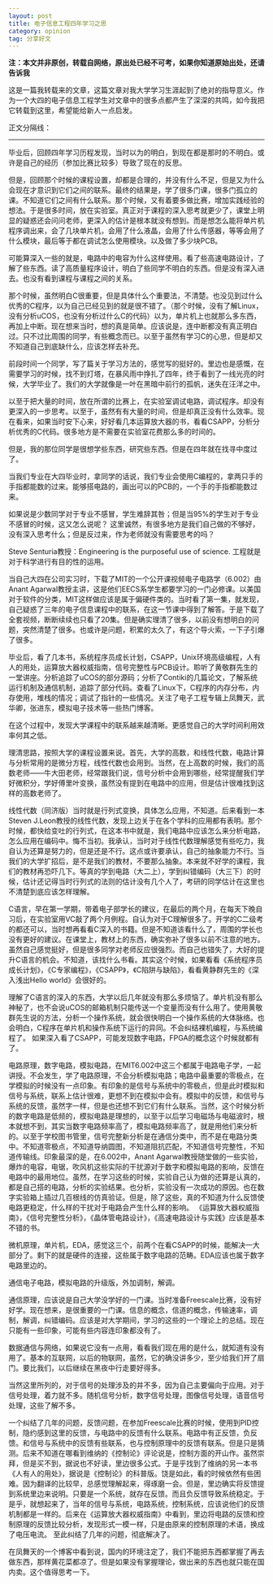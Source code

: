 ```yaml
---
layout: post
title: 电子信息工程四年学习之思
category: opinion
tag: 分享好文
---
```


**注：本文并非原创，转载自网络，原出处已经不可考，如果你知道原始出处，还请告诉我**

这是一篇我转载来的文章，这篇文章对我大学学习生涯起到了绝对的指导意义。作为一个大四的电子信息工程学生对文章中的很多点都产生了深深的共鸣，如今我把它转载到这里，希望能给新人一点启发。


正文分隔线：

---

毕业后，回顾四年学习历程发现，当时以为的明白，到现在都是那时的不明白。或许是自己的经历（参加比赛比较多）导致了现在的反思。

但是，回顾那个时候的课程设置，却都是合理的，并没有什么不足，但是又为什么会现在才意识到它们之间的联系。最终的结果是，学了很多门课，很多门孤立的课。不知道它们之间有什么联系。那个时候，又有着要多做比赛，增加实践经验的想法。于是很多时间，放在实验室。真正对于课程的深入思考就更少了，课堂上明显的疑惑还会问问老师，更深入的估计是根本就没有想到。而是想怎么能将单片机程序调出来，会了几块单片机，会用了什么液晶，会用了什么传感器，等等会用了什么模块，最后等于都在调试怎么使用模块。以及做了多少块PCB。

可能算深入一些的就是，电路中的电容为什么这样使用。看了些高速电路设计，了解了些东西。读了高质量程序设计，明白了些同学不明白的东西。但是没有深入进去。也没有看到课程与课程之间的关系。

那个时候，虽然明白C很重要，但是具体什么个重要法，不清楚。也没见到过什么优秀的C程序，以为自己已经见到的就是很不错了。（那个时候，没有了解Linux，没有分析uCOS，也没有分析过什么C的代码）以为，单片机上也就那么多东西，再加上中断。现在想来当时，想的真是简单。应该说是，连中断都没有真正明白过。只不过比周围的同学，有些概念而已。以至于虽然有学习C的心思，但是却又不知道自己到底缺什么，应该怎样去补充。

前段时间一个同学，写了篇关于学习方法的，感觉写的挺好的。里边也是感慨，在需要学习的时候，找不到灯塔，在暴风雨中挣扎了四年，终于看到了一线光亮的时候，大学毕业了。我们的大学就像是一叶在黑暗中前行的孤帆，迷失在汪洋之中。

以至于把大量的时间，放在所谓的比赛上，在实验室调试电路，调试程序。却没有更深入的一步思考。以至于，虽然有有大量的时间，但是却真正没有什么效率。现在看来，如果当时安下心来，好好看几本运算放大器的书，看看CSAPP，分析分析优秀的C代码。很多地方是不需要在实验室花费那么多的时间的。

但是，我的那位同学是很想学些东西，研究些东西。但是在四年就在找寻中度过了。

当我们专业在大四毕业时，拿同学的话说，我们专业会使用C编程的，拿两只手的手指都能数的过来。能够搭电路的，画出可以的PCB的，一个手的手指都能数过来。

如果说是少数同学对于专业不感冒，学生难辞其咎；但是当95%的学生对于专业不感冒的时候，这又怎么说呢？
这里诚然，有很多地方是我们自己做的不够好，没有深入思考什么；但是反过来，作为老师就没有需要思考的吗？

Steve Senturia教授：Engineering is the purposeful use of science. 工程就是对于科学进行有目的性的运用。

当自己大四在公司实习时，下载了MIT的一个公开课视频电子电路学（6.002）由Anant Agarwal教授主讲，这是他们EECS系学生都要学习的一门必修课。以美国对于软件的分类，MIT这样做应该是属于偏硬件类的。当时看了第一集，就发现，自己疑惑了三年的电子信息课程中的联系，在这一节课中得到了解答。于是下载了全套视频，断断续续也只看了20集。但是确实理清了很多，以前没有想明白的问题，突然清楚了很多。也或许是问题，积累的太久了，有这个导火索，一下子引爆了很多。

毕业后，看了几本书，系统程序员成长计划，CSAPP，Unix环境高级编程，人有人的用处，运算放大器权威指南，信号完整性与PCB设计。聆听了黄敬群先生的一堂讲座。分析追踪了uCOS的部分源码；分析了Contiki的几篇论文，了解系统运行机制及通信机制，追踪了部分代码。查看了Linux下，C程序的内存分布，内存使用，堆栈的情况；调试了指针的一些情况。关注了电子工程专辑上凤舞天，武华卿，张进东，模拟电子技术等一些热门博客。

在这个过程中，发现大学课程中的联系越来越清晰。更感觉自己的大学时间利用效率何其之低。

理清思路，按照大学的课程设置来说。首先，大学的高数，和线性代数，电路计算与分析常用的是微分方程，线性代数也会用到。当然，在上高数的时候，我们的高数老师——牛大田老师，经常跟我们说，信号分析中会用到哪些，经常提醒我们学好微积分，学好傅里叶变换，虽然没有提到在电路中的应用，但是估计很难找到这样的高数老师了。

线性代数（同济版）当时就是行列式变换，具体怎么应用，不知道。后来看到一本Steven J.Leon教授的线性代数，发现上边关于在各个学科的应用都有表明。那个时候，都快给变吐的行列式，在这本书中就是，我们电路中应该怎么来分析电路，怎么应用在编码中。悔不当初。我承认，当时对于线性代数理解感觉有些吃力，我自认为还算是努力的，但是还是不行。这点或许要承认，自己的抽象能力不行。当我们的大学扩招后，是不是我们的教材，不要那么抽象。本来就不好学的课程，我们的教材再恐吓几下。等真的学到电路（大二上），学到纠错编码（大三下）的时候，估计还记得当时行列式的法则的估计没有几个人了，考研的同学估计在这里也不清楚到底应该怎样理解。

C语言，早在第一学期，带着电子部学长的建议，在最后的两个月，在每天下晚自习后，在实验室用VC敲了两个月例程。自认为对于C理解很多了。开学的C二级考的都还可以，当时想再看看C深入的书籍。但是不知道该看什么了，周围的学长也没有更好的建议。在课堂上，教材上的东西，确实弥补了很多以前不注意的地方。虽然自己感觉挺好，但是很多同学对老师反应很强烈。而自己也错失了，大好的提升C语言的机会。不知道，该找什么书看。其实这个时候，如果看看《系统程序员成长计划》，《C专家编程》，《CSAPP》，《C陷阱与缺陷》，看看黄静群先生的《深入浅出Hello world》会很好的。


理解了C语言的深入的东西，大学以后几年就没有那么多烦恼了。单片机没有那么神秘了，也不会说uCOS的邮箱机制只能传送一个变量而没有什么用了。使用黄敬群先生说的方法，分析一个操作系统，就会很快明白一个操作系统的大体脉络。也会明白，C程序在单片机和操作系统下运行的异同。不会纠结裸机编程，与系统编程了。
如果深入看了CSAPP，可能发现数字电路，FPGA的概念这个时候就都有了。

电路原理，数字电路，模拟电路，在MIT6.002中这三个都属于电路电子学，一起讲授。不会发生，学了电路原理，不会分析模拟电路；电路中最重要的零极点，在学模拟的时候没有一点印象。有印象的是信号与系统中的零极点，但是此时模拟和信号与系统，联系上估计很难，更想不到在模拟中会有。模拟中的反馈，和信号与系统的反馈，虽然字一样，但是也还想不到它们有什么联系。当然，这个时候分析的数字电路是低频的，模拟电路是理想的，以至于以后学习电磁场与电磁波时，根本就想不到，其实当数字电路频率高了，模拟电路频率高了，就是用他们来分析的。以至于学校图书管里，信号完整新分析是在通信分类中，而不是在电路分类中。不知道零极点，不知道导纳圆图，不知道阻抗匹配，不知道信号完整性，不知道传输线。印象最深的是，在6.002中，Anant Agarwal教授随堂做的一些实验，爆炸的电容，电锯，吹风机这些实际的干扰源对于数字和模拟电路的影响，反馈在电路中的最用地位。虽然，在学习这些的时候，实验自己认为做的还算是认真的，都是自己搭的电路，分析的实验结果。也分析，实验没有一次成功的原因。也在数字实验箱上插过几百根线的仿真验证。但是，除了这些，真的不知道为什么反馈使电路更稳定，什么样的干扰对于电路会产生什么样的影响。
《运算放大器权威指南》，《信号完整性分析》，《晶体管电路设计》，《高速电路设计与实践》应该是基本不错的书。

微机原理，单片机，EDA，感觉这三个，前两个在看CSAPP的时候，能解决一大部分了。剩下的就是硬件的连接，这些属于数字电路的范畴。EDA应该也属于数字电路里边的。

通信电子电路，模拟电路的升级版，外加调制，解调。

通信原理，应该说是自己大学没学好的一门课。当时准备Freescale比赛，没有好好学。现在想来，是很重要的一门课。信息的概念，信道的概念，传输速率，调制，解调，纠错编码。应该是对大学期间，学习的这些的一个理论上的总结。现在只能有一些印象，可能有些内容连印象都没有了。

数据通信与网络，如果说它没有一点用，看看我们现在用的是什么，就知道有没有用了。基本的互联网，以后的物联网，虽然，它的确没讲多少，至少给我们开了扇门。要比我们，以后继续在黑夜中行走要好得多。

当然这里所列的，对于信号的处理涉及的并不多，因为自己主要偏向于应用。对于信号处理，着力就不多。随机信号分析，数字信号处理，图像信号处理，语音信号处理，这些了解不多。

一个纠结了几年的问题，反馈问题，在参加Freescale比赛的时候，使用到PID控制，隐约感到这里的反馈，与电路中的反馈有什么联系。电路中有正反馈，负反馈。和信号与系统中的反馈有些联系，也与控制原理中的反馈有联系。但是只是猜测。后来不知道在哪看到维纳的《控制论》评论说是，控制方面的开山作。虽然崇拜，但是买不到，据说也不好读，里边很多公式。于是乎找到了维纳的另一本书《人有人的用处》，据说是《控制论》的科普版。饶是如此，看的时候依然有些困难。因为翻译的比较早，总感觉理解起来，得琢磨一会。但是，里边确实将反馈提到系统里边来说明。只要是一个系统，就存在反馈。而且负反馈导致系统稳定。于是乎，就想起来了，当年的信号与系统，电路系统，控制系统，应该说他们的反馈机制都是一样的。后来在《运算放大器权威指南》中看到，里边将电路的反馈和控制原理的反馈比较分析，发现形式一模一样，只是由原来的控制原理的术语，换成了电压电流。
至此纠结了几年的问题，彻底解决了。

在凤舞天的一个博客中看到说，国内的环境注定了，我们不能把东西都掌握了再去做东西，那样黄花菜都凉了。但是如果没有掌握理论，做出来的东西也就只能在国内卖。这个值得思考一下。
